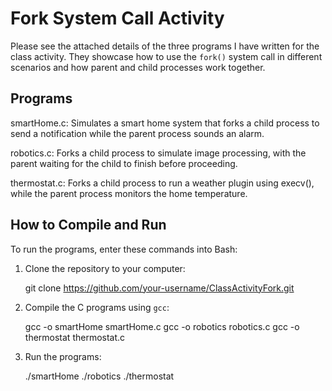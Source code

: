 # Fork System Call Activity

Please see the attached details of the three programs I have written for the class activity. They showcase how to use the `fork()` system call in different scenarios and how parent and child processes work together.

## Programs

smartHome.c: Simulates a smart home system that forks a child process to send a notification while the parent process sounds an alarm.

robotics.c: Forks a child process to simulate image processing, with the parent waiting for the child to finish before proceeding.

thermostat.c: Forks a child process to run a weather plugin using execv(), while the parent process monitors the home temperature.

## How to Compile and Run

To run the programs, enter these commands into Bash:

1. Clone the repository to your computer:

    git clone https://github.com/your-username/ClassActivityFork.git


2. Compile the C programs using `gcc`:

    gcc -o smartHome smartHome.c
    gcc -o robotics robotics.c
    gcc -o thermostat thermostat.c


3. Run the programs:

    ./smartHome
    ./robotics
    ./thermostat


